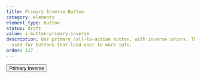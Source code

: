```yaml
---
title: Primary Inverse Button
category: elements
element_type: button
status: draft
value: s-button-primary-inverse
description: Our primary call-to-action button, with inverse colors. These are usually
  used for buttons that lead user to more info.
order: 117
---
```

<button class="s-button s-button-primary-inverse">Primary Inverse</button>